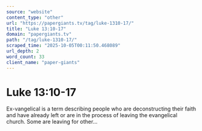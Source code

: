 ```yaml
---
source: "website"
content_type: "other"
url: "https://papergiants.tv/tag/luke-1310-17/"
title: "Luke 13:10-17"
domain: "papergiants.tv"
path: "/tag/luke-1310-17/"
scraped_time: "2025-10-05T00:11:50.468089"
url_depth: 2
word_count: 33
client_name: "paper-giants"
---
```


# Luke 13:10-17

Ex-vangelical is a term describing people who are deconstructing their faith and have already left or are in the process of leaving the evangelical church. Some are leaving for other...